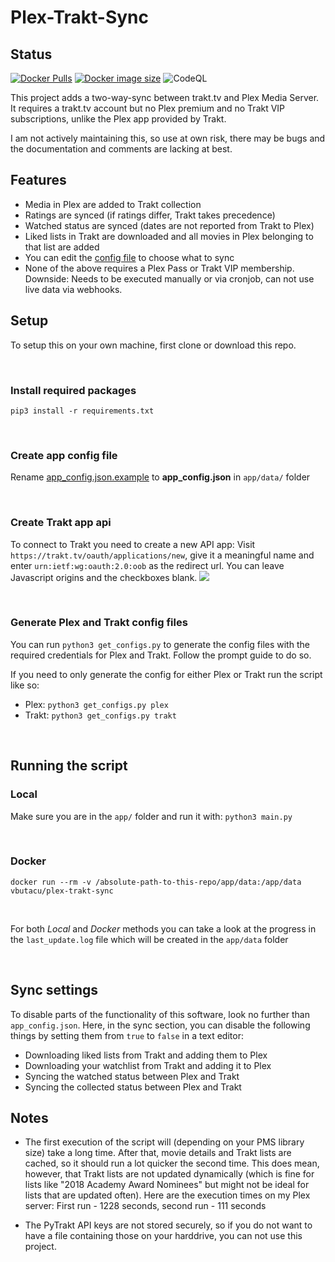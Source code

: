# Plex-Trakt-Sync

## Status
[![Docker Pulls](https://img.shields.io/docker/pulls/vbutacu/plex-trakt-sync.svg?maxAge=60&style=flat-square)](https://hub.docker.com/repository/docker/vbutacu/plex-trakt-sync)
[![Docker image size](https://img.shields.io/docker/image-size/vbutacu/plex-trakt-sync?style=flat-square)](https://hub.docker.com/repository/docker/vbutacu/plex-trakt-sync)
![CodeQL](https://img.shields.io/github/workflow/status/VladButacu/PlexTraktSync/CodeQL/master)

This project adds a two-way-sync between trakt.tv and Plex Media Server. It
requires a trakt.tv account but no Plex premium and no Trakt VIP subscriptions,
unlike the Plex app provided by Trakt.

I am not actively maintaining this, so use at own risk, there may be bugs and
the documentation and comments are lacking at best.

## Features

 - Media in Plex are added to Trakt collection
 - Ratings are synced (if ratings differ, Trakt takes precedence)
 - Watched status are synced (dates are not reported from Trakt to Plex)
 - Liked lists in Trakt are downloaded and all movies in Plex belonging to that
   list are added
 - You can edit the [config file](https://github.com/VladButacu/PlexTraktSync/blob/master/app/data/app_config.json.example) to choose what to sync
 - None of the above requires a Plex Pass or Trakt VIP membership.
   Downside: Needs to be executed manually or via cronjob,
   can not use live data via webhooks.

## Setup

To setup this on your own machine, first clone or download this repo.

<br/>

### Install required packages
```
pip3 install -r requirements.txt
```
<br/>

### Create app config file
Rename [app_config.json.example](https://github.com/VladButacu/PlexTraktSync/blob/master/app/data/app_config.json.example) to **app_config.json** in `app/data/` folder

<br/>

### Create Trakt app api
To connect to Trakt you need to create a new API app: Visit
`https://trakt.tv/oauth/applications/new`, give it a meaningful name and enter
`urn:ietf:wg:oauth:2.0:oob` as the redirect url. You can leave Javascript
origins and the checkboxes blank.
<img src="https://github.com/VladButacu/PlexTraktSync/blob/master/docs/trakt_api_creation.png">

<br/>

### Generate Plex and Trakt config files
You can run `python3 get_configs.py` to generate the config files with the required credentials for Plex and Trakt. Follow the prompt guide to do so.

If you need to only generate the config for either Plex or Trakt run the script like so:
- Plex: `python3 get_configs.py plex`
- Trakt: `python3 get_configs.py trakt`

<br/>

## Running the script

### Local
Make sure you are in the `app/` folder and run it with:
`python3 main.py`

<br/>

### Docker
`docker run --rm -v /absolute-path-to-this-repo/app/data:/app/data vbutacu/plex-trakt-sync`

</br>

For both *Local* and *Docker* methods you can take a look at the progress in the `last_update.log` file which will be created in the `app/data` folder

</br>

## Sync settings
To disable parts of the functionality of this software, look no further than
`app_config.json`. Here, in the sync section, you can disable the following things
by setting them from `true` to `false` in a text editor:

 - Downloading liked lists from Trakt and adding them to Plex
 - Downloading your watchlist from Trakt and adding it to Plex
 - Syncing the watched status between Plex and Trakt
 - Syncing the collected status between Plex and Trakt

## Notes

 - The first execution of the script will (depending on your PMS library size)
   take a long time. After that, movie details and Trakt lists are cached, so
   it should run a lot quicker the second time. This does mean, however, that
   Trakt lists are not updated dynamically (which is fine for lists like "2018
   Academy Award Nominees" but might not be ideal for lists that are updated
   often). Here are the execution times on my Plex server: First run - 1228
   seconds, second run - 111 seconds

 - The PyTrakt API keys are not stored securely, so if you do not want to have
   a file containing those on your harddrive, you can not use this project.